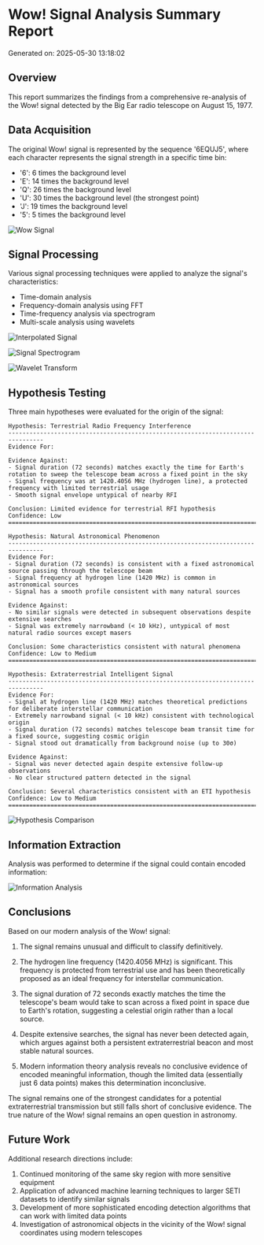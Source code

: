 # Wow! Signal Analysis Summary Report

Generated on: 2025-05-30 13:18:02

## Overview

This report summarizes the findings from a comprehensive re-analysis of the Wow! signal detected by the Big Ear radio telescope on August 15, 1977.

## Data Acquisition

The original Wow! signal is represented by the sequence '6EQUJ5', where each character represents the signal strength in a specific time bin:

- '6': 6 times the background level
- 'E': 14 times the background level
- 'Q': 26 times the background level
- 'U': 30 times the background level (the strongest point)
- 'J': 19 times the background level
- '5': 5 times the background level

![Wow Signal](results/wow_signal_initial_plot.png)

## Signal Processing

Various signal processing techniques were applied to analyze the signal's characteristics:

- Time-domain analysis
- Frequency-domain analysis using FFT
- Time-frequency analysis via spectrogram
- Multi-scale analysis using wavelets

![Interpolated Signal](results/wow_signal_interpolated.png)

![Signal Spectrogram](results/wow_signal_spectrogram.png)

![Wavelet Transform](results/wow_signal_wavelet.png)

## Hypothesis Testing

Three main hypotheses were evaluated for the origin of the signal:

```
Hypothesis: Terrestrial Radio Frequency Interference
--------------------------------------------------------------------------------
Evidence For:

Evidence Against:
- Signal duration (72 seconds) matches exactly the time for Earth's rotation to sweep the telescope beam across a fixed point in the sky
- Signal frequency was at 1420.4056 MHz (hydrogen line), a protected frequency with limited terrestrial usage
- Smooth signal envelope untypical of nearby RFI

Conclusion: Limited evidence for terrestrial RFI hypothesis
Confidence: Low
================================================================================

Hypothesis: Natural Astronomical Phenomenon
--------------------------------------------------------------------------------
Evidence For:
- Signal duration (72 seconds) is consistent with a fixed astronomical source passing through the telescope beam
- Signal frequency at hydrogen line (1420 MHz) is common in astronomical sources
- Signal has a smooth profile consistent with many natural sources

Evidence Against:
- No similar signals were detected in subsequent observations despite extensive searches
- Signal was extremely narrowband (< 10 kHz), untypical of most natural radio sources except masers

Conclusion: Some characteristics consistent with natural phenomena
Confidence: Low to Medium
================================================================================

Hypothesis: Extraterrestrial Intelligent Signal
--------------------------------------------------------------------------------
Evidence For:
- Signal at hydrogen line (1420 MHz) matches theoretical predictions for deliberate interstellar communication
- Extremely narrowband signal (< 10 kHz) consistent with technological origin
- Signal duration (72 seconds) matches telescope beam transit time for a fixed source, suggesting cosmic origin
- Signal stood out dramatically from background noise (up to 30σ)

Evidence Against:
- Signal was never detected again despite extensive follow-up observations
- No clear structured pattern detected in the signal

Conclusion: Several characteristics consistent with an ETI hypothesis
Confidence: Low to Medium
================================================================================

```

![Hypothesis Comparison](results/hypothesis_comparison.png)

## Information Extraction

Analysis was performed to determine if the signal could contain encoded information:

![Information Analysis](results/information_extraction_analysis.png)

## Conclusions

Based on our modern analysis of the Wow! signal:

1. The signal remains unusual and difficult to classify definitively.

2. The hydrogen line frequency (1420.4056 MHz) is significant. This frequency is protected from terrestrial use and has been theoretically proposed as an ideal frequency for interstellar communication.

3. The signal duration of 72 seconds exactly matches the time the telescope's beam would take to scan across a fixed point in space due to Earth's rotation, suggesting a celestial origin rather than a local source.

4. Despite extensive searches, the signal has never been detected again, which argues against both a persistent extraterrestrial beacon and most stable natural sources.

5. Modern information theory analysis reveals no conclusive evidence of encoded meaningful information, though the limited data (essentially just 6 data points) makes this determination inconclusive.

The signal remains one of the strongest candidates for a potential extraterrestrial transmission but still falls short of conclusive evidence. The true nature of the Wow! signal remains an open question in astronomy.

## Future Work

Additional research directions include:

1. Continued monitoring of the same sky region with more sensitive equipment
2. Application of advanced machine learning techniques to larger SETI datasets to identify similar signals
3. Development of more sophisticated encoding detection algorithms that can work with limited data points
4. Investigation of astronomical objects in the vicinity of the Wow! signal coordinates using modern telescopes
